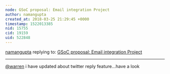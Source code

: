 ```yaml
---
node: GSoC proposal: Email integration Project
author: namangupta
created_at: 2018-03-25 21:29:45 +0000
timestamp: 1522013385
nid: 15755
cid: 19159
uid: 522848
---
```




[namangupta](../profile/namangupta) replying to: [GSoC proposal: Email integration Project](../notes/namangupta/02-17-2018/gsoc-proposal)

----
[@warren](/profile/warren) i have updated about twitter reply feature...have a look
